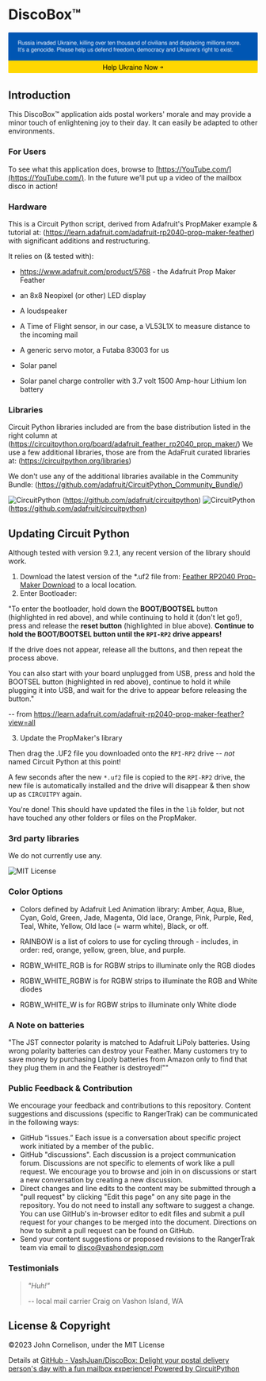 # DiscoBox™

[![SWUbanner](https://raw.githubusercontent.com/vshymanskyy/StandWithUkraine/main/banner2-direct.svg)](https://vshymanskyy.github.io/StandWithUkraine)

## Introduction

This DiscoBox™ application aids postal workers' morale and may provide a minor
touch of enlightening joy to their day. It can easily be adapted to other
environments.

### For Users

To see what this application does, browse to
[https://YouTube.com/](https://YouTube.com/). In the future we'll put up a video
of the mailbox disco in action!

### Hardware

This is a Circuit Python script, derived from Adafruit's PropMaker example &
tutorial at: (https://learn.adafruit.com/adafruit-rp2040-prop-maker-feather)
with significant additions and restructuring.

It relies on (& tested with):

- https://www.adafruit.com/product/5768 - the Adafruit Prop Maker Feather

- an 8x8 Neopixel (or other) LED display

- A loudspeaker

- A Time of Flight sensor, in our case, a VL53L1X to measure distance to the
  incoming mail

- A generic servo motor, a Futaba 83003 for us

- Solar panel

- Solar panel charge controller with 3.7 volt 1500 Amp-hour Lithium Ion battery

### Libraries

Circuit Python libraries included are from the base distribution listed in the
right column at
(https://circuitpython.org/board/adafruit_feather_rp2040_prop_maker/) We use a
few additional libraries, those are from the AdaFruit curated libraries at:
(https://circuitpython.org/libraries)

We don't use any of the additional libraries available in the Community Bundle:
(https://github.com/adafruit/CircuitPython_Community_Bundle/)

![CircuitPython](./non-dist-imgs/circuitpython_360x161.png)
(https://github.com/adafruit/circuitpython)
![CircuitPython](./non-dist-imgs/circuitpython.png)
(https://github.com/adafruit/circuitpython)

## Updating Circuit Python

Although tested with version 9.2.1, any recent version of the library should
work.

1. Download the latest version of the \*.uf2 file from:
   [Feather RP2040 Prop-Maker Download](https://circuitpython.org/board/adafruit_feather_rp2040_prop_maker/)
   to a local location.
2. Enter Bootloader:

"To enter the bootloader, hold down the **BOOT/BOOTSEL** button (highlighted in
red above), and while continuing to hold it (don't let go!), press and release
the **reset button** (highlighted in blue above). **Continue to hold the
BOOT/BOOTSEL button until the `RPI-RP2` drive appears!**

If the drive does not appear, release all the buttons, and then repeat the
process above.

You can also start with your board unplugged from USB, press and hold the
BOOTSEL button (highlighted in red above), continue to hold it while plugging it
into USB, and wait for the drive to appear before releasing the button."

-- from https://learn.adafruit.com/adafruit-rp2040-prop-maker-feather?view=all

3. Update the PropMaker's library

Then drag the .UF2 file you downloaded onto the `RPI-RP2` drive -- _not_ named
Circuit Python at this point!

A few seconds after the new `*.uf2` file is copied to the `RPI-RP2` drive, the
new file is automatically installed and the drive will disappear & then show up
as `CIRCUITPY` again.

You're done! This should have updated the files in the `lib` folder, but not
have touched any other folders or files on the PropMaker.

### 3rd party libraries

We do not currently use any.

![MIT License](./non-dist-imgs/MIT_License.png)

### Color Options

- Colors defined by Adafruit Led Animation library: Amber, Aqua, Blue, Cyan,
  Gold, Green, Jade, Magenta, Old lace, Orange, Pink, Purple, Red, Teal, White,
  Yellow, Old lace (= warm white), Black, or off.

- RAINBOW is a list of colors to use for cycling through - includes, in order:
  red, orange, yellow, green, blue, and purple.

- RGBW_WHITE_RGB is for RGBW strips to illuminate only the RGB diodes

- RGBW_WHITE_RGBW is for RGBW strips to illuminate the RGB and White diodes

- RGBW_WHITE_W is for RGBW strips to illuminate only White diode

### A Note on batteries

"The JST connector polarity is matched to Adafruit LiPoly batteries. Using wrong
polarity batteries can destroy your Feather. Many customers try to save money by
purchasing Lipoly batteries from Amazon only to find that they plug them in and
the Feather is destroyed!""

### Public Feedback & Contribution

We encourage your feedback and contributions to this repository. Content
suggestions and discussions (specific to RangerTrak) can be communicated in the
following ways:

- GitHub “issues.” Each issue is a conversation about specific project work
  initiated by a member of the public.
- GitHub "discussions". Each discussion is a project communication forum.
  Discussions are not specific to elements of work like a pull request. We
  encourage you to browse and join in on discussions or start a new conversation
  by creating a new discussion.
- Direct changes and line edits to the content may be submitted through a "pull
  request" by clicking "Edit this page" on any site page in the repository. You
  do not need to install any software to suggest a change. You can use GitHub's
  in-browser editor to edit files and submit a pull request for your changes to
  be merged into the document. Directions on how to submit a pull request can be
  found on GitHub.
- Send your content suggestions or proposed revisions to the RangerTrak team via
  email to disco@vashondesign.com

### Testimonials

> _"Huh!"_
>
> -- local mail carrier Craig on Vashon Island, WA

## License & Copyright

©2023 John Cornelison, under the MIT License

Details at
[GitHub - VashJuan/DiscoBox: Delight your postal delivery person&#39;s day with a fun mailbox experience! Powered by CircuitPython](https://github.com/vashjuan/DiscoBox)

